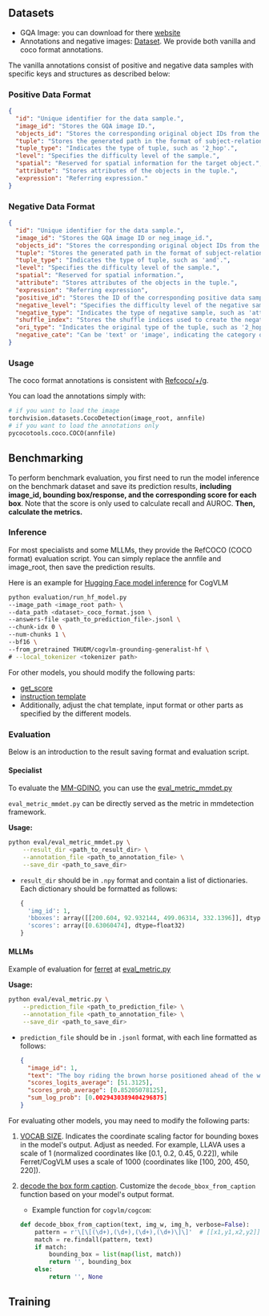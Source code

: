 ## Datasets
- GQA Image: you can download for there [website](https://downloads.cs.stanford.edu/nlp/data/gqa/images.zip)
- Annotations and negative images: [Dataset](https://figshare.com/s/e323fe078924c8b36043?file=47091109). We provide both vanilla and coco format annotations.

The vanilla annotations consist of positive and negative data samples with specific keys and structures as described below:

### Positive Data Format

```json
{
  "id": "Unique identifier for the data sample.",
  "image_id": "Stores the GQA image ID.",
  "objects_id": "Stores the corresponding original object IDs from the GQA scene graph.",
  "tuple": "Stores the generated path in the format of subject-relation-object pairs.",
  "tuple_type": "Indicates the type of tuple, such as '2_hop'.",
  "level": "Specifies the difficulty level of the sample.",
  "spatial": "Reserved for spatial information for the target object.",
  "attribute": "Stores attributes of the objects in the tuple.",
  "expression": "Referring expression."
}
```

### Negative Data Format

```json
{
  "id": "Unique identifier for the data sample.",
  "image_id": "Stores the GQA image ID or neg_image_id.",
  "objects_id": "Stores the corresponding original object IDs from the GQA scene graph.",
  "tuple": "Stores the generated path in the format of subject-relation-object pairs.",
  "tuple_type": "Indicates the type of tuple, such as 'and'.",
  "level": "Specifies the difficulty level of the sample.",
  "spatial": "Reserved for spatial information.",
  "attribute": "Stores attributes of the objects in the tuple.",
  "expression": "Referring expression",
  "positive_id": "Stores the ID of the corresponding positive data sample.",
  "negative_level": "Specifies the difficulty level of the negative sample.",
  "negative_type": "Indicates the type of negative sample, such as 'attribute'.",
  "shuffle_index": "Stores the shuffle indices used to create the negative sample.",
  "ori_type": "Indicates the original type of the tuple, such as '2_hop'.",
  "negative_cate": "Can be 'text' or 'image', indicating the category of negativity."
}
```

### Usage
The coco format annotations is consistent with [Refcoco/+/g](https://zenodo.org/record/4729015/files/mdetr_annotations.tar.gz?download=1).

You can load the annotations simply with:

```python
# if you want to load the image
torchvision.datasets.CocoDetection(image_root, annfile)
# if you want to load the annotations only
pycocotools.coco.COCO(annfile)
```


## Benchmarking

To perform benchmark evaluation, you first need to run the model inference on the benchmark dataset and save its prediction results, **including image_id, bounding box/response, and the corresponding score for each box**. Note that the score is only used to calculate recall and AUROC. **Then, calculate the metrics.** 

### Inference

For most specialists and some MLLMs, they provide the RefCOCO (COCO format) evaluation script. You can simply replace the annfile and image_root, then save the prediction results.

Here is an example for [Hugging Face model inference](evaluation/run_hf_model.py) for CogVLM

```sh
python evaluation/run_hf_model.py
--image_path <image_root path> \
--data_path <dataset>_coco_format.json \
--answers-file <path_to_prediction_file>.jsonl \
--chunk-idx 0 \
--num-chunks 1 \
--bf16 \
--from_pretrained THUDM/cogvlm-grounding-generalist-hf \
# --local_tokenizer <tokenizer path>
```

For other models, you should modify the following parts:
- [get_score](./evaluation/run_hf_model.py#L88)
- [instruction template](./evaluation/run_hf_model.py#L58)
- Additionally, adjust the chat template, input format or other parts as specified by the different models.

### Evaluation

Below is an introduction to the result saving format and evaluation script.

#### Specialist
To evaluate the [MM-GDINO](https://github.com/open-mmlab/mmdetection/tree/main/configs/mm_grounding_dino), you can use the [eval_metric_mmdet.py](./evaluation/eval_metric_mmdet.py)

`eval_metric_mmdet.py` can be directly served as the metric in mmdetection framework.

**Usage:**

```sh
python eval/eval_metric_mmdet.py \
    --result_dir <path_to_result_dir> \
    --annotation_file <path_to_annotation_file> \
    --save_dir <path_to_save_dir>
```

- `result_dir` should be in `.npy` format and contain a list of dictionaries. Each dictionary should be formatted as follows:
  ```python
  {
    'img_id': 1,
    'bboxes': array([[200.604, 92.932144, 499.06314, 332.1396]], dtype=float32),
    'scores': array([0.63060474], dtype=float32)
  }
  ```


#### MLLMs

Example of evaluation for [ferret](https://github.com/apple/ml-ferret) at [eval_metric.py](./evaluation/eval_metric.py)

**Usage:**

```sh
python eval/eval_metric.py \
    --prediction_file <path_to_prediction_file> \
    --annotation_file <path_to_annotation_file> \
    --save_dir <path_to_save_dir>
```

- `prediction_file` should be in `.jsonl` format, with each line formatted as follows:

  ```json
  {
    "image_id": 1,
    "text": "The boy riding the brown horse positioned ahead of the white truck. in the image [526, 15, 798, 757].",
    "scores_logits_average": [51.3125],
    "scores_prob_average": [0.85205078125],
    "sum_log_prob": [0.0029430389404296875]
  }
  ```
For evaluating other models, you may need to modify the following parts:

1. [VOCAB SIZE](./evaluation/eval_metric.py#L133). Indicates the coordinate scaling factor for bounding boxes in the model's output. Adjust as needed. For example, LLAVA uses a scale of 1 (normalized coordinates like [0.1, 0.2, 0.45, 0.22]), while Ferret/CogVLM uses a scale of 1000 (coordinates like [100, 200, 450, 220]).
2. [decode the box form caption](./evaluation/eval_metric.py#L146). Customize the `decode_bbox_from_caption` function based on your model's output format.

   - Example function for `cogvlm/cogcom`:
   ```python
   def decode_bbox_from_caption(text, img_w, img_h, verbose=False):
       pattern = r'\[\[(\d+),(\d+),(\d+),(\d+)\]\]'  # [[x1,y1,x2,y2]] 
       match = re.findall(pattern, text)
       if match:
           bounding_box = list(map(list, match))
           return '', bounding_box
       else:
           return '', None
   ```

## Training
